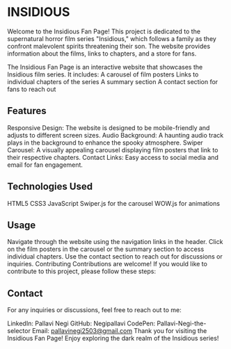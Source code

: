 # INSIDIOUS

Welcome to the Insidious Fan Page! This project is dedicated to the supernatural horror film series "Insidious," which follows a family as they confront malevolent spirits threatening their son. The website provides information about the films, links to chapters, and a store for fans.

The Insidious Fan Page is an interactive website that showcases the Insidious film series. It includes:
A carousel of film posters
Links to individual chapters of the series
A summary section
A contact section for fans to reach out

## Features
Responsive Design: The website is designed to be mobile-friendly and adjusts to different screen sizes.
Audio Background: A haunting audio track plays in the background to enhance the spooky atmosphere.
Swiper Carousel: A visually appealing carousel displaying film posters that link to their respective chapters.
Contact Links: Easy access to social media and email for fan engagement.

## Technologies Used
HTML5
CSS3
JavaScript
Swiper.js for the carousel
WOW.js for animations

## Usage
Navigate through the website using the navigation links in the header.
Click on the film posters in the carousel or the summary section to access individual chapters.
Use the contact section to reach out for discussions or inquiries.
Contributing
Contributions are welcome! If you would like to contribute to this project, please follow these steps:

## Contact
For any inquiries or discussions, feel free to reach out to me:

LinkedIn: Pallavi Negi
GitHub: Negipallavi
CodePen: Pallavi-Negi-the-selector
Email: pallavinegi2503@gmail.com
Thank you for visiting the Insidious Fan Page! Enjoy exploring the dark realm of the Insidious series!
